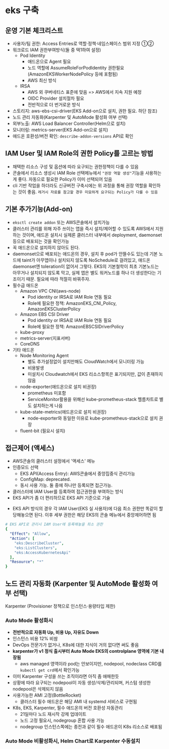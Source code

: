 # eks 구축

## 운영 기본 체크리스트

- 사용자/팀 권한: Access Entries로 역할·정책·네임스페이스 범위 지정 ①②
- 워크로드 IAM 권한부여방식(둘 중 택1하여 설정)
  - Pod Identity
    - 애드온으로 Agent 필요
    - 노드 역할에 AssumeRoleForPodIdentity 권한필요 (AmazonEKSWorkerNodePolicy 등에 포함됨)
    - AWS 최신 방식
  - IRSA
    - AWS 외 쿠버네티스 표준에 맞음 => AWS에서 지속 지원 예정
    - OIDC Provider 설치절차 필요
    - 전반적으로 더 번거로운 방식
- 스토리지: aws-ebs-csi-driver(EKS Add-on으로 설치, 권한 필요. 하단 참조)
- 노드 관리 자동화(Karpenter 및 AutoMode 활성화 여부 선택)
- 외부노출: AWS Load Balancer Controller(Helm으로 설치)
- 모니터링: metrics-server(EKS Add-on으로 설치)
- 애드온 호환성/버전 확인: `describe-addon-versions` API로 확인

## IAM User 및 IAM Role의 권한 Policy를 고르는 방법

- 채택한 리소스 구성 및 옵션에 따라 요구되는 권한정책이 다를 수 있음
- 콘솔에서 리소스 생성시 IAM Role 선택메뉴에서 `"권장 역할 생성"`기능을 사용하는게 좋다. 자동으로 필요한 Policy가 이미 선택되어 있음
- cli 기반 작업을 하더라도 신규버전 구축시에는 위 과정을 통해 권장 역할을 확인하는 것이 좋음. `레거시 자료를 참고할 경우 미묘하게 요구되는 Policy가 다를 수 있음`

## 기본 추가기능(Add-on)

- `eksctl create addon` 또는 AWS콘솔에서 설치가능
- 클러스터 관리를 위해 자주 쓰이는 앱을 즉시 설치/제어할 수 있도록 AWS에서 지원하는 것이며, 애드온 설치시 실제론 클러스터 내부에서 deployment, daemonset 등으로 배포되는 것을 확인가능
- 꼭 애드온으로 설치하지 않아도 된다.
- daemonset으로 배포되는 애드온의 경우, 설치 후 pod가 안뜰수도 있는데 기본 노드에 taint가 아무앱이나 설치되지 않도록 NoSchedule로 걸려있고, 애드온 daemonset엔 toleration이 없어서 그렇다. EKS의 기본철학이 최초 기본노드는 아무거나 설치되지 않도록 막고, 실제 앱은 별도 워커노드를 하나 더 생성한다는 기조이기 때문. 필요에 따라 적절히 바꿔주자.
- 필수급 애드온
  - Amazon VPC CNI(aws-node)
    - Pod identity or IRSA로 IAM Role 연동 필요
    - Role에 필요한 정책: AmazonEKS_CNI_Policy, AmazonEKSClusterPolicy
  - Amazon EBS CSI Driver
    - Pod identity or IRSA로 IAM Role 연동 필요
    - Role에 필요한 정책: AmazonEBSCSIDriverPolicy
  - kube-proxy
  - metrics-server(지표서버)
  - CoreDNS
- 기타 애드온
  - Node Monitoring Agent
    - 별도 추가설정없이 설치만해도 CloudWatch에서 모니터링 가능
    - 비용발생
    - 미설치시 Cloudwatch에서 EKS 리소스항목은 표기되지만, 값이 존재하지 않음
  - node-exporter(애드온으로 설치 비권장)
    - prometheus 미포함
    - ServiceMonitor활용을 위해선 kube-prometheus-stack 헬름차트로 별도 설치하는게 나음
  - kube-state-metrics(애드온으로 설치 비권장)
    - node-exporter와 동일한 이유로 kube-prometheus-stack으로 설치 권장
  - fluent-bit (필요시 설치)

## 접근제어 (액세스)

- AWS콘솔의 클러스터 설정에서 '액세스' 메뉴
- 인증모드 선택
  - EKS API(Access Entry): AWS콘솔에서 중앙집중식 관리가능
  - ConfigMap: deprecated.
  - 동시 사용 가능. 둘 중에 하나만 등록되면 접근가능.
- 클러스터에 IAM User를 등록하여 접근권한을 부여하는 방식
- EKS API가 좀 더 편리하므로 EKS API 기준으로 기술
<!-- - aws-auth라는 ConfigMap이 있는데 AWS 상의 IAM User와 쿠버네티스 User를 매핑하는 역할, 여기에 IAM User를 등록. 각 User 별 권한은 AWS콘솔에서 설정 -->
- EKS API 방식의 경우 각 IAM User(EKS 실 사용자)에 다음 최소 권한만 똑같이 할당해놓으면 된다. 이후 세부 권한은 해당 EKS의 콘솔 메뉴에서 중앙제어하면 됨

```yaml
# EKS API로 관리시 IAM User에 등록해놓을 최소 권한
{
  "Effect": "Allow",
  "Action": [
    "eks:DescribeCluster",
    "eks:ListClusters",
    "eks:AccessKubernetesApi"
  ],
  "Resource": "*"
}
```

<!-- ## 쿠버네티스 RBAC 설정

- EKS 인증모드를 EKS API로 해도 실제 쿠버네티스 RBAC은 그대로 적용되기 때문에, 특정 유저에게 RBAC 권한을 부여해야 함 -->

## 노드 관리 자동화 (Karpenter 및 AutoMode 활성화 여부 선택)

Karpenter (Provisioner 정책으로 인스턴스·용량타입 제한)

### Auto Mode 활성화시

- **전반적으로 자동화 Up, 비용 Up, 자유도 Down**
- 인스턴스 비용 12% 비쌈
- DevOps 전문가가 없거나, K8s에 대한 지식이 거의 없다면 써도 좋음
- **karpenter가 v1 정식 출시부터 Auto Mode EKS의 controlplane 영역에 기본 내장됨**
  - aws managed 영역이라 pod는 안보이지만, nodepool, nodeclass CRD를 `kubectl get crd`에서 확인가능
- 이미 Karpenter 구성을 쓰는 조직이라면 아직 좀 애매한듯
- 상황에 따라 요구되는 nodepool이 자동 생성/삭제/관리되며, 커스텀 생성한 nodepool은 삭제되지 않음
- 사용가능한 AMI 고정(BottleRocket)
  - 클러스터 필수 애드온은 해당 AMI 내 systemd 서비스로 구현됨
- K8s, EKS, Karpenter, 필수 애드온의 버전 호환성 자동관리
  - 21일마다 노드 재시작 강제 업데이트
  - 노드 고정 필요시, nodegroup 혼합 사용 가능
  - nodegroup 인스턴스쪽에는 종전과 같이 필수 애드온이 K8s 리소스로 배포됨

### Auto Mode 비활성화시, Helm Chart로 Karpenter 수동설치

